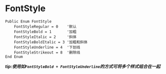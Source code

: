 # FontStyle
```
Public Enum FontStyle
    FontStyleRegular = 0    '默认
    FontStyleBold = 1       '加粗
    FontStyleItalic = 2     '斜体
    FontStyleBoldItalic = 3 '加粗和斜体
    FontStyleUnderline = 4  '下划线
    FontStyleStrikeout = 8  '删除线
End Enum
```

***tip:使用如`FontStyleBold + FontStyleUnderline`的方式可将多个样式组合在一起***